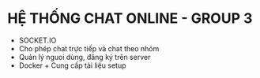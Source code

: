 # HỆ THỐNG CHAT ONLINE - GROUP 3

- SOCKET.IO
- Cho phép chat trực tiếp và chat theo nhóm
- Quản lý nguoi dùng, đăng ký trên server
- Docker + Cung cấp tài liệu setup
